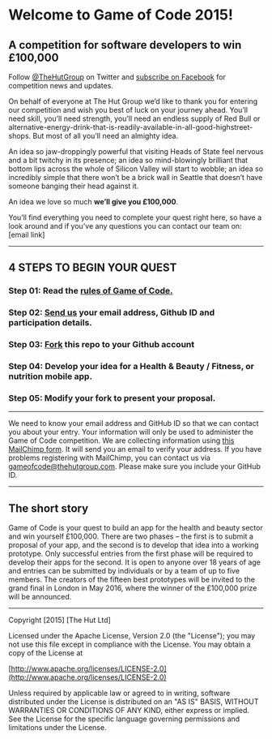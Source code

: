 # Welcome to Game of Code 2015!
## A competition for software developers to win £100,000

Follow [@TheHutGroup](https://twitter.com/TheHutGroup) on Twitter and [subscribe on Facebook](https://www.facebook.com/gameofcode) for competition news and updates.

On behalf of everyone at The Hut Group we’d like to thank you for entering our competition and wish you best of luck on your journey ahead. You’ll need skill, you’ll need strength, you’ll need an endless supply of Red Bull or alternative-energy-drink-that-is-readily-available-in-all-good-highstreet-shops. But most of all you’ll need an almighty idea.

An idea so jaw-droppingly powerful that visiting Heads of State feel nervous and a bit twitchy in its presence; an idea so mind-blowingly brilliant that bottom lips across the whole of Silicon Valley will start to wobble; an idea so incredibly simple that there won’t be a brick wall in Seattle that doesn’t have someone banging their head against it.

An idea we love so much **we’ll give you £100,000**.

You’ll find everything you need to complete your quest right here, so have a look around and if you’ve any questions you can contact our team on: [email link]

---

## 4 STEPS TO BEGIN YOUR QUEST

### Step 01: Read the [rules of Game of Code.](https://github.com/TheHutGroup/game-of-code-2015/wiki)
### Step 02: [Send us](http://eepurl.com/bDujqj) your email address, Github ID and participation details.
### Step 03: [Fork](https://github.com/TheHutGroup/game-of-code-2015/fork_select) this repo to your Github account 
### Step 04: Develop your idea for a Health & Beauty / Fitness, or nutrition mobile app.
### Step 05: Modify your fork to present your proposal.

---

We need to know your email address and GitHub ID so that we can contact you about your entry. Your information will only be used to administer the Game of Code competition. We are collecting information using [this MailChimp form](http://eepurl.com/bDujqj). It will send you an email to verify your address. If you have problems registering with MailChimp, you can contact us via [gameofcode@thehutgroup.com](mailto:gameofcode@thehutgroup.com). Please make sure you include your GitHub ID.

---

## The short story

Game of Code is your quest to build an app for the health and beauty sector and win yourself £100,000. There are two phases – the first is to submit a proposal of your app, and the second is to develop that idea into a working prototype. Only successful entries from the first phase will be required to develop their apps for the second. It is open to anyone over 18 years of age and entries can be submitted by individuals or by a team of up to five members. The creators of the fifteen best prototypes will be invited to the grand final in London in May 2016, where the winner of the £100,000 prize will be announced.

---
Copyright [2015] [The Hut Ltd]

Licensed under the Apache License, Version 2.0 (the "License");
you may not use this file except in compliance with the License.
You may obtain a copy of the License at

[http://www.apache.org/licenses/LICENSE-2.0](http://www.apache.org/licenses/LICENSE-2.0)

Unless required by applicable law or agreed to in writing, software
distributed under the License is distributed on an "AS IS" BASIS,
WITHOUT WARRANTIES OR CONDITIONS OF ANY KIND, either express or implied.
See the License for the specific language governing permissions and
limitations under the License.
